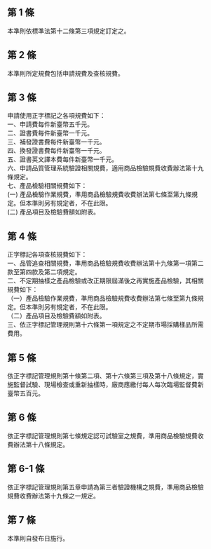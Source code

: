 第 1 條
-------
本準則依標準法第十二條第三項規定訂定之。

第 2 條
-------
本準則所定規費包括申請規費及查核規費。

第 3 條
-------
申請使用正字標記之各項規費如下：  
一、申請費每件新臺幣五千元。  
二、證書費每件新臺幣一千元。  
三、補發證書費每件新臺幣一千元。  
四、換發證書費每件新臺幣一千元。  
五、證書英文譯本費每件新臺幣一千元。  
六、申請品質管理系統驗證相關規費，適用商品檢驗規費收費辦法第十九  
    條規定。  
七、產品檢驗相關規費如下：  
 (一) 產品檢驗作業規費，準用商品檢驗規費收費辦法第七條至第九條規  
      定。但本準則另有規定者，不在此限。  
 (二) 產品項目及檢驗費額如附表。

第 4 條
-------
正字標記各項查核規費如下：  
一、品管追查相關規費，準用商品檢驗規費收費辦法第十九條第一項第二  
    款至第四款及第二項規定。  
二、不定期抽樣之產品檢驗或改正期限屆滿後之再實施產品檢驗，其相關  
    規費如下：  
（一）產品檢驗作業規費，準用商品檢驗規費收費辦法第七條至第九條規  
      定。但本準則另有規定者，不在此限。  
（二）產品項目及檢驗費額如附表。  
三、依正字標記管理規則第十六條第一項規定之不定期市場採購樣品所需  
    費用。

第 5 條
-------
依正字標記管理規則第十條第二項、第十六條第三項及第十八條規定，實  
施監督試驗、現場檢查或重新抽樣時，廠商應繳付每人每次臨場監督費新  
臺幣五百元。

第 6 條
-------
依正字標記管理規則第七條規定認可試驗室之規費，準用商品檢驗規費收  
費辦法第十八條規定。

第 6-1 條
---------
依正字標記管理規則第五章申請為第三者驗證機構之規費，準用商品檢驗  
規費收費辦法第十九條之一規定。

第 7 條
-------
本準則自發布日施行。

